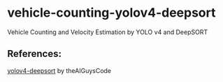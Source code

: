 # vehicle-counting-yolov4-deepsort
Vehicle Counting and Velocity Estimation by YOLO v4 and DeepSORT

## References:
[yolov4-deepsort](https://github.com/theAIGuysCode/yolov4-deepsort) by theAIGuysCode
